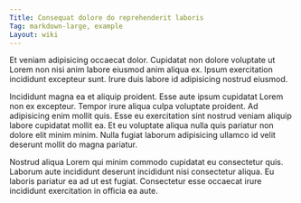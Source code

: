 ```yaml
---
Title: Consequat dolore do reprehenderit laboris
Tag: markdown-large, example
Layout: wiki
---
```

Et veniam adipisicing occaecat dolor. Cupidatat non dolore voluptate ut Lorem non nisi anim labore eiusmod anim aliqua ex. Ipsum exercitation incididunt excepteur sunt. Irure duis labore id adipisicing nostrud eiusmod.

Incididunt magna ea et aliquip proident. Esse aute ipsum cupidatat Lorem non ex excepteur. Tempor irure aliqua culpa voluptate proident. Ad adipisicing enim mollit quis. Esse eu exercitation sint nostrud veniam aliquip labore cupidatat mollit ea. Et eu voluptate aliqua nulla quis pariatur non dolore elit minim minim. Nulla fugiat laborum adipisicing ullamco id velit deserunt mollit do magna pariatur.

Nostrud aliqua Lorem qui minim commodo cupidatat eu consectetur quis. Laborum aute incididunt deserunt incididunt nisi consectetur aliqua. Eu laboris pariatur ea ad ut est fugiat. Consectetur esse occaecat irure incididunt exercitation in officia ea aute.